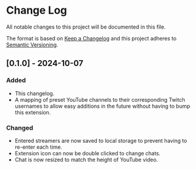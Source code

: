 
# Change Log
All notable changes to this project will be documented in this file.
 
The format is based on [Keep a Changelog](http://keepachangelog.com/)
and this project adheres to [Semantic Versioning](http://semver.org/).
 

## [0.1.0] - 2024-10-07

### Added
- This changelog.
- A mapping of preset YouTube channels to their corresponding Twitch usernames to allow easy additions in the future without having to bump this extension.

### Changed

- Entered streamers are now saved to local storage to prevent having to re-enter each time.
- Extension icon can now be double clicked to change chats.
- Chat is now resized to match the height of YouTube video.

